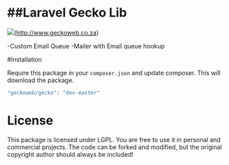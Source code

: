 ##Laravel Gecko Lib
=================

<img src="http://geckoweb.co.za/assets/images/Gecko.png"/>(http://www.geckoweb.co.za)

-Custom Email Queue
-Mailer with Email queue hookup

#Installation

Require this package in your `composer.json` and update composer. This will download the package.

```php
"geckoweb/gecko": "dev-master"
```

# License

This package is licensed under LGPL. You are free to use it in personal and commercial projects. The code can be forked and modified, but the original copyright author should always be included!
